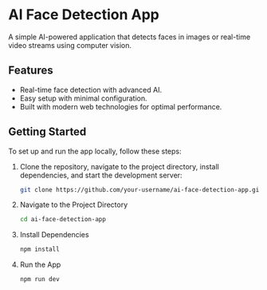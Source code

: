 # AI Face Detection App

A simple AI-powered application that detects faces in images or real-time video streams using computer vision.

## Features

- Real-time face detection with advanced AI.
- Easy setup with minimal configuration.
- Built with modern web technologies for optimal performance.

## Getting Started

To set up and run the app locally, follow these steps:

1. Clone the repository, navigate to the project directory, install dependencies, and start the development server:

   ```bash
   git clone https://github.com/your-username/ai-face-detection-app.git
   ```
2. Navigate to the Project Directory

   ```bash
   cd ai-face-detection-app
   ```
3. Install Dependencies

   ```bash
   npm install
   ```
4. Run the App

   ```bash
   npm run dev
   ```
